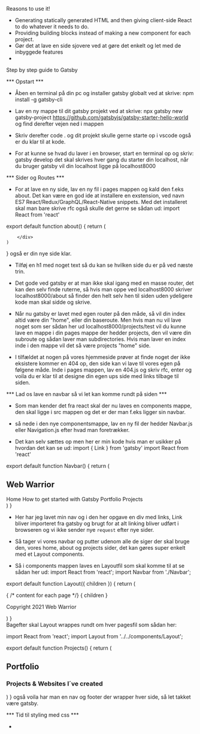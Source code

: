 Reasons to use it!

- Generating statically generated HTML and then giving client-side React to do whatever it needs to do.
- Providing building blocks instead of making a new component for each project.
- Gør det at lave en side sjovere ved at gøre det enkelt og let med de inbyggede features
- 

Step by step guide to Gatsby

*** Opstart ***

 - Åben en terminal på din pc og installer gatsby globalt ved at skrive: npm install -g gatsby-cli

 - Lav en ny mappe til dit gatsby projekt ved at skrive: npx gatsby new gatsby-project https://github.com/gatsbyjs/gatsby-starter-hello-world og find derefter vejen ned i mappen

 - Skriv derefter code . og dit projekt skulle gerne starte op i vscode også er du klar til at kode.

 - For at kunne se hvad du laver i en browser, start en terminal op og skriv: gatsby develop det skal skrives hver gang du starter din localhost, når du bruger gatsby vil din localhost ligge på localhost8000

*** Sider og Routes ***

 - For at lave en ny side, lav en ny fil i pages mappen og kald den f.eks about. Det kan være en god ide at installere en exstension, ved navn ES7 React/Redux/GraphQL/React-Native snippets. Med det installeret skal man bare skrive rfc også skulle det gerne se sådan ud: 
import React from 'react'

export default function about() {
    return (
        <div>
            
        </div>
    )
}
også er din nye side klar.

 - Tilføj en h1 med noget text så du kan se hvilken side du er på ved næste trin.

 - Det gode ved gatsby er at man ikke skal igang med en masse router, det kan den selv finde ruterne, så hvis man oppe ved localhost8000 skriver localhost8000/about så finder den helt selv hen til siden uden ydeligere kode man skal sidde og skrive.

 - Når nu gatsby er lavet med egen router på den måde, så vil din index altid være din "home", eller din baseroute. Men hvis man nu vil lave noget som ser sådan her ud localhost8000/projects/test vil du kunne lave en mappe i din pages mappe der hedder projects, den vil være din subroute og sådan laver man subdirectories. Hvis man laver en index inde i den mappe vil det så være projects "home" side.

 - I tilfældet at nogen på vores hjemmeside prøver at finde noget der ikke eksistere kommer en 404 op, den side kan vi lave til vores egen på følgene måde. Inde i pages mappen, lav en 404.js og skriv rfc, enter og voila du er klar til at designe din egen ups side med links tilbage til siden.


 *** Lad os lave en navbar så vi let kan komme rundt på siden ***

 - Som man kender det fra react skal der nu laves en components mappe, den skal ligge i src mappen og det er der man f.eks ligger sin navbar.

 - så nede i den nye componentsmappe, lav en ny fil der hedder Navbar.js eller Navigation.js efter hvad man foretrækker.

 - Det kan selv sættes op men her er min kode hvis man er usikker på hvordan det kan se ud:
import { Link } from 'gatsby'
import React from 'react'

export default function Navbar() {
    return (
        <nav>
            <h1>Web Warrior</h1>
            <div className="links">
                <Link to="/">Home</Link>
                <Link to="/about">How to get started with Gatsby</Link>
                <Link to="/projects">Portfolio Projects</Link>
            </div>
        </nav>
    )
}

 - Her har jeg lavet min nav og i den her opgave en div med links, Link bliver importeret fra gatsby og brugt for at alt linking bliver udført i browseren og vi ikke sender nye `request` efter nye sider.

 - Så tager vi vores navbar og putter udenom alle de siger der skal bruge den, vores home, about og projects sider, det kan gøres super enkelt med et Layout components.

 - Så i components mappen laves en Layoutfil som skal komme til at se sådan her ud:
import React from 'react';
import Navbar from './Navbar';

export default function Layout({ children }) {
    return (
        <div className="layout">
            <Navbar />
            <div className="content">
                { /* content for each page */}
                { children }
            </div>
            <footer>
                <p>Copyright 2021 Web Warrior</p>
            </footer>
        </div>
    )
}  
Bagefter skal Layout wrappes rundt om hver pagesfil som sådan her:

import React from 'react';
import Layout from '../../components/Layout';

export default function Projects() {
    return (
        <Layout>
        <div>
            <h2>Portfolio</h2>
            <h3>Projects & Websites I´ve created</h3>
        </div>
        </Layout>
    )
}
også voila har man en nav og footer der wrapper hver side, så let takket være gatsby.



*** Tid til styling med css *** 

 - 